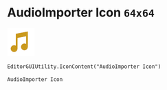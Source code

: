 # AudioImporter Icon `64x64`
<img src="/img/AudioImporter%20Icon.png" width=64 height=64>

``` CSharp
EditorGUIUtility.IconContent("AudioImporter Icon")
```
```
AudioImporter Icon
```
